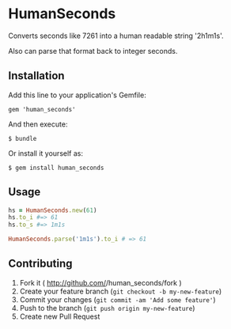 # HumanSeconds

Converts seconds like 7261 into a human readable string '2h1m1s'.

Also can parse that format back to integer seconds.

## Installation

Add this line to your application's Gemfile:

    gem 'human_seconds'

And then execute:

    $ bundle

Or install it yourself as:

    $ gem install human_seconds

## Usage

```ruby
hs = HumanSeconds.new(61)
hs.to_i #=> 61
hs.to_s #=> 1m1s

HumanSeconds.parse('1m1s').to_i # => 61
```

## Contributing

1. Fork it ( http://github.com/<my-github-username>/human_seconds/fork )
2. Create your feature branch (`git checkout -b my-new-feature`)
3. Commit your changes (`git commit -am 'Add some feature'`)
4. Push to the branch (`git push origin my-new-feature`)
5. Create new Pull Request

